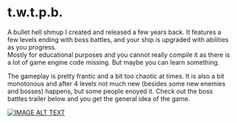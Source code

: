 # t.w.t.p.b.
A bullet hell shmup I created and released a few years back. It features a few levels ending with boss battles, and your ship is upgraded with abilities as you progress.  
Mostly for educational purposes and you cannot really compile it as there is a lot of game engine code missing. But maybe you can learn something.

The gameplay is pretty frantic and a bit too chaotic at times. It is also a bit monotonous and after 4 levels not much new (besides some new enemies and bosses) happens, but some people enoyed it. Check out the boss battles trailer below and you get the general idea of the game.


[![IMAGE ALT TEXT](http://img.youtube.com/vi/kYd5XrN3GiU/0.jpg)](http://www.youtube.com/watch?v=kYd5XrN3GiU "T.W.T.P.B. - Boss battles")
